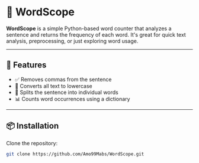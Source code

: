 # 🧠 WordScope

**WordScope** is a simple Python-based word counter that analyzes a sentence and returns the frequency of each word. It's great for quick text analysis, preprocessing, or just exploring word usage.

---

## 🚀 Features

- ✅ Removes commas from the sentence
- 🔡 Converts all text to lowercase
- 🧩 Splits the sentence into individual words
- 📊 Counts word occurrences using a dictionary

---

## 📦 Installation

Clone the repository:
```bash
git clone https://github.com/Amo99Mabs/WordScope.git
